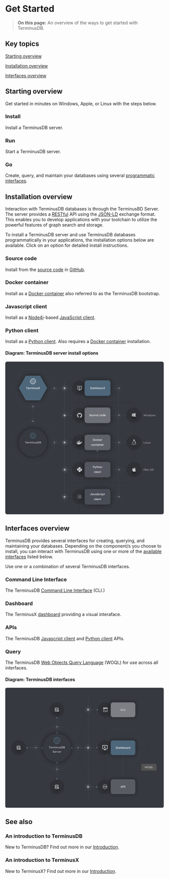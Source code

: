 # Get Started

> **On this page:** An overview of the ways to get started with TerminusDB. 

## Key topics

[Starting overview](#overview)

[Installation overview](#installation-overview)

[Interfaces overview](#interfaces-overview)

## Starting overview

Get started in minutes on Windows, Apple, or Linux with the steps below.

### Install

Install a TerminusDB server.

### Run

Start a TerminusDB server.

### Go 

Create, query, and maintain your databases using several [programmatic interfaces](#interfaces-overview). 

## Installation overview

Interaction with TerminusDB databases is through the TerminusBD Server. The server provides a [RESTful](to-do) API using the [JSON-LD](to-do) exchange format. This enables you to develop applications with your toolchain to utilize the powerful features of graph search and storage. 

To install a TerminusDB server and use TerminusDB databases programmatically in your applications, the installation options below are available. Click on an option for detailed install instructions.

### Source code

Install from the [source code](install-source-code) in [GitHub](https://github.com/terminusdb/terminusdb).

### Docker container

Install as a [Docker container](install-docker) also referred to as the TerminusDB bootstrap.

### Javascript client

Install as a [Node4j](to-do)-based [JavaScript client](install-javascript).

### Python client

Install as a [Python client](install-python). Also requires a [Docker container](install-docker) installation.

#### Diagram: TerminusDB server install options

![TerminusDB installation options](../../img/diagrams/terminusdb-install-options.png)

## Interfaces overview

TerminusDB provides several interfaces for creating, querying, and maintaining your databases. Depending on the component/s you choose to install, you can interact with TerminusDB using one or more of the [available interfaces](#available-interfaces) listed below.

Use one or a combination of several TerminusDB interfaces.

### Command Line Interface

The TerminusDB [Command Line Interface](quick-start-with-the-cli) (CLI.)   

### Dashboard

The TerminusX [dashboard](terminusx/get-started) providing a visual interaface. 
 
### APIs 

The TerminusDB [Javascript client](quick-start-with-javascript) and [Python client](quick-start-with-python) APIs. 

### Query

The TerminusDB [Web Objects Query Language](data-modeling-data-modeling-woql-queries) (WOQL) for use across all interfaces.    

#### Diagram: TerminusDB interfaces 

![TerminusDB interfaces](../../img/diagrams/terminusdb-interfaces.png)

## See also

### An introduction to TerminusDB

New to TerminusDB? Find out more in our [Introduction](overviews/introducton). 

### An introduction to TerminusX

New to TerminusX? Find out more in our [Introduction](terminusx/introducton).